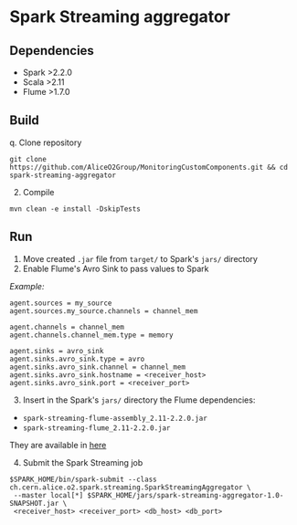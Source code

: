 # Spark Streaming aggregator

## Dependencies
- Spark >2.2.0
- Scala >2.11
- Flume >1.7.0

## Build
q. Clone repository
 ~~~
 git clone https://github.com/AliceO2Group/MonitoringCustomComponents.git && cd spark-streaming-aggregator  
 ~~~
2. Compile
 ~~~
 mvn clean -e install -DskipTests
 ~~~

## Run
1. Move created `.jar` file from `target/` to Spark's `jars/` directory
2. Enable Flume's Avro Sink to pass values to Spark

*Example:*
 ~~~
agent.sources = my_source
agent.sources.my_source.channels = channel_mem

agent.channels = channel_mem
agent.channels.channel_mem.type = memory

agent.sinks = avro_sink
agent.sinks.avro_sink.type = avro
agent.sinks.avro_sink.channel = channel_mem
agent.sinks.avro_sink.hostname = <receiver_host>
agent.sinks.avro_sink.port = <receiver_port>
 ~~~

3. Insert in the Spark's `jars/` directory the Flume dependencies:
- `spark-streaming-flume-assembly_2.11-2.2.0.jar`
- `spark-streaming-flume_2.11-2.2.0.jar`

They are available in [here](https://search.maven.org/#search%7Cga%7C1%7Cspark%20flume)

4. Submit the Spark Streaming job
 ~~~
 $SPARK_HOME/bin/spark-submit --class ch.cern.alice.o2.spark.streaming.SparkStreamingAggregator \
  --master local[*] $SPARK_HOME/jars/spark-streaming-aggregator-1.0-SNAPSHOT.jar \ 
  <receiver_host> <receiver_port> <db_host> <db_port>
 ~~~
